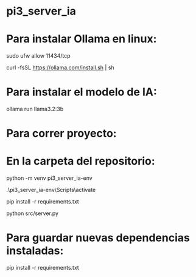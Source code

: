 # pi3_server_ia

# Para instalar Ollama en linux:

sudo ufw allow 11434/tcp

curl -fsSL https://ollama.com/install.sh | sh

# Para instalar el modelo de IA:

ollama run llama3.2:3b

# Para correr proyecto:
# En la carpeta del repositorio:

python -m venv pi3_server_ia-env

.\pi3_server_ia-env\Scripts\activate

pip install -r requirements.txt

python src/server.py

# Para guardar nuevas dependencias instaladas:

pip install -r requirements.txt